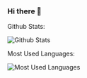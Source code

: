 ### Hi there 👋
Github Stats:

![Github Stats](https://github-readme-stats.vercel.app/api?username=HurryBy&show_icons=true&theme=dark&count_private=true)

Most Used Languages:

![Most Used Languages](https://github-readme-stats.vercel.app/api/top-langs/?username=HurryBy&theme=dark&layout=compact)

<!--
**HurryBy/HurryBy** is a ✨ _special_ ✨ repository because its `README.md` (this file) appears on your GitHub profile.

Here are some ideas to get you started:

- 🔭 I’m currently working on ...
- 🌱 I’m currently learning ...
- 👯 I’m looking to collaborate on ...
- 🤔 I’m looking for help with ...
- 💬 Ask me about ...
- 📫 How to reach me: ...
- 😄 Pronouns: ...
- ⚡ Fun fact: ...
-->
